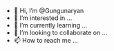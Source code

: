 - 👋 Hi, I’m @Gungunaryan
- 👀 I’m interested in ...
- 🌱 I’m currently learning ...
- 💞️ I’m looking to collaborate on ...
- 📫 How to reach me ...

<!---
Gungunaryan/Gungunaryan is a ✨ special ✨ repository because its `README.md` (this file) appears on your GitHub profile.
You can click the Preview link to take a look at your changes.
--->
